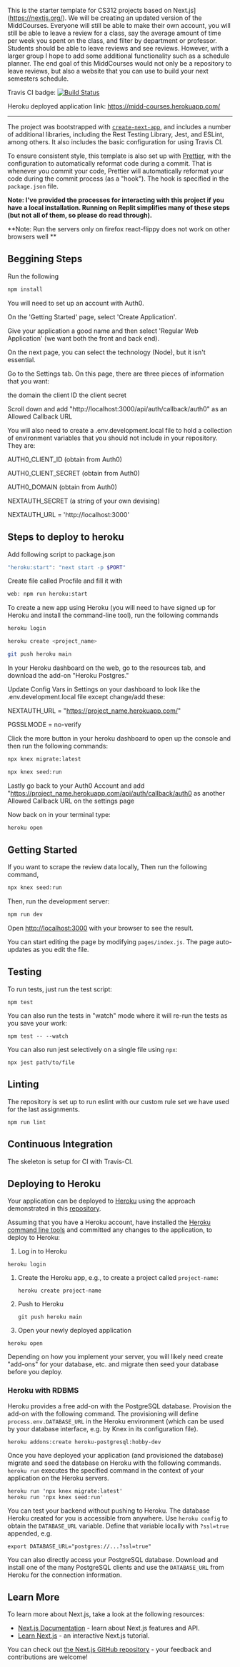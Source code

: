 This is the starter template for CS312 projects based on Next.js](https://nextjs.org/). We will be creating an updated version of the MiddCourses. Everyone will still be able to make their own account, you will still be able to leave a review for a class, say the average amount of time per week you spent on the class, and filter by department or professor. Students should be able to leave reviews and see reviews. However, with a larger group I hope to add some additional functionality such as a schedule planner. The end goal of this MiddCourses would not only be a repository to leave reviews, but also a website that you can use to build your next semesters schedule. 

Travis CI badge: [![Build Status](https://app.travis-ci.com/csci0312-f21/project-middcourses-2-0.svg?token=sgjMh2ower8npw8pypDe&branch=main)](https://app.travis-ci.com/csci0312-f21/project-middcourses-2-0)

Heroku deployed application link:  https://midd-courses.herokuapp.com/

---

The project was bootstrapped with [`create-next-app`](https://github.com/vercel/next.js/tree/canary/packages/create-next-app), and includes a number of additional libraries, including the Rest Testing Library, Jest, and ESLint, among others. It also includes the basic configuration for using Travis CI.

To ensure consistent style, this template is also set up with [Prettier](https://github.com/prettier/prettier), with the configuration to automatically reformat code during a commit. That is whenever you commit your code, Prettier will automatically reformat your code during the commit process (as a "hook"). The hook is specified in the `package.json` file.

**Note: I've provided the processes for interacting with this project if you have a local installation. Running on Replit simplifies many of these steps (but not all of them, so please do read through).**

**Note: Run the servers only on firefox react-flippy does not work on other browsers well **

## Beggining Steps 

Run the following
```bash
npm install
```

You will need to set up an account with Auth0. 

On the 'Getting Started' page, select 'Create Application'.

Give your application a good name and then select 'Regular Web Application' (we want both the front and back end).

On the next page, you can select the technology (Node), but it isn't essential.

Go to the Settings tab. On this page, there are three pieces of information that you want:

the domain
the client ID
the client secret

Scroll down and add "http://localhost:3000/api/auth/callback/auth0" as an Allowed Callback URL

You will also need to create a .env.development.local file to hold a collection of environment variables that you should not include in your repository. They are:

AUTH0_CLIENT_ID (obtain from Auth0)

AUTH0_CLIENT_SECRET (obtain from Auth0)

AUTH0_DOMAIN (obtain from Auth0)

NEXTAUTH_SECRET (a string of your own devising)

NEXTAUTH_URL = 'http://localhost:3000'


## Steps to deploy to heroku
Add following script to package.json
```bash
"heroku:start": "next start -p $PORT"
```
Create file called Procfile and fill it with
```bash
web: npm run heroku:start
```
To create a new app using Heroku (you will need to have signed up for Heroku and install the command-line tool), run the following commands
```bash
heroku login
```
```bash
heroku create <project_name>
```
```bash
git push heroku main
```

In your Heroku dashboard on the web, go to the resources tab, and download the add-on "Heroku Postgres."

Update Config Vars in Settings on your dashboard to look like the .env.development.local file except change/add these:

NEXTAUTH_URL = "https://project_name.herokuapp.com/"

PGSSLMODE = no-verify

Click the more button in your heroku dashboard to open up the console and then run the following commands:
```bash
npx knex migrate:latest
```
```bash
npx knex seed:run
```
Lastly go back to your Auth0 Account and add "https://project_name.herokuapp.com/api/auth/callback/auth0 as another Allowed Callback URL on the settings page

Now back on in your terminal type:
```bash
heroku open
```

## Getting Started 

If you want to scrape the review data locally, Then run the following command,
```bash
npx knex seed:run
```
Then, run the development server:

```bash
npm run dev
```

Open [http://localhost:3000](http://localhost:3000) with your browser to see the result.

You can start editing the page by modifying `pages/index.js`. The page auto-updates as you edit the file.

## Testing

To run tests, just run the test script:

```
npm test
```

You can also run the tests in "watch" mode where it will re-run the tests as you save your work:

```
npm test -- --watch
```

You can also run jest selectively on a single file using `npx`:

```
npx jest path/to/file
```

## Linting

The repository is set up to run eslint with our custom rule set we have used for the last assignments.

```
npm run lint
```

## Continuous Integration

The skeleton is setup for CI with Travis-CI.

## Deploying to Heroku

Your application can be deployed to [Heroku](heroku.com) using the approach demonstrated in this [repository](https://github.com/mars/heroku-cra-node).

Assuming that you have a Heroku account, have installed the [Heroku command line tools](https://devcenter.heroku.com/articles/heroku-cli) and committed any changes to the application, to deploy to Heroku:

1. Log in to Heroku

```
heroku login
```

1. Create the Heroku app, e.g., to create a project called `project-name`:

   ```
   heroku create project-name
   ```

1. Push to Heroku

   ```
   git push heroku main
   ```

1. Open your newly deployed application

```
heroku open
```

Depending on how you implement your server, you will likely need create "add-ons" for your database, etc. and migrate then seed your database before you deploy.

### Heroku with RDBMS

Heroku provides a free add-on with the PostgreSQL database. Provision the add-on with the following command. The provisioning will define `process.env.DATABASE_URL` in the Heroku environment (which can be used by your database interface, e.g. by Knex in its configuration file).

```
heroku addons:create heroku-postgresql:hobby-dev
```

Once you have deployed your application (and provisioned the database) migrate and seed the database on Heroku with the following commands. `heroku run` executes the specified command in the context of your application on the Heroku servers.

```
heroku run 'npx knex migrate:latest'
heroku run 'npx knex seed:run'
```

You can test your backend without pushing to Heroku. The database Heroku created for you is accessible from anywhere. Use `heroku config` to obtain the `DATABASE_URL` variable. Define that variable locally with `?ssl=true` appended, e.g.

```
export DATABASE_URL="postgres://...?ssl=true"
```

You can also directly access your PostgreSQL database. Download and install one of the many PostgreSQL clients and use the `DATABASE_URL` from Heroku for the connection information.


## Learn More

To learn more about Next.js, take a look at the following resources:

- [Next.js Documentation](https://nextjs.org/docs) - learn about Next.js features and API.
- [Learn Next.js](https://nextjs.org/learn) - an interactive Next.js tutorial.

You can check out [the Next.js GitHub repository](https://github.com/vercel/next.js/) - your feedback and contributions are welcome!
